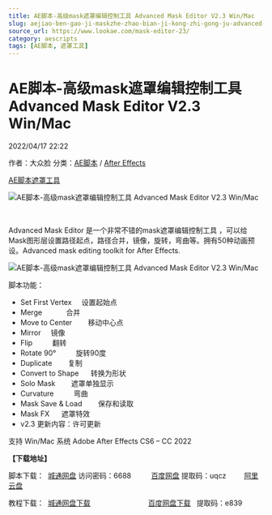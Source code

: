 ```yaml
---
title: AE脚本-高级mask遮罩编辑控制工具 Advanced Mask Editor V2.3 Win/Mac
slug: aejiao-ben-gao-ji-maskzhe-zhao-bian-ji-kong-zhi-gong-ju-advanced-mask-editor-v2-3-win-mac
source_url: https://www.lookae.com/mask-editor-23/
category: aescripts
tags: [AE脚本, 遮罩工具]
---
```

# AE脚本-高级mask遮罩编辑控制工具 Advanced Mask Editor V2.3 Win/Mac

2022/04/17 22:22

作者：大众脸
分类：[AE脚本](https://www.lookae.com/after-effects/aescripts/) / [After Effects](https://www.lookae.com/after-effects/)

[AE脚本](https://www.lookae.com/tag/ae%e8%84%9a%e6%9c%ac/)[遮罩工具](https://www.lookae.com/tag/%e9%81%ae%e7%bd%a9%e5%b7%a5%e5%85%b7/)

![AE脚本-高级mask遮罩编辑控制工具 Advanced Mask Editor V2.3 Win/Mac](https://www.lookae.com/wp-content/uploads/2019/08/Advanced-Mask-Editor-.jpg "AE脚本-高级mask遮罩编辑控制工具 Advanced Mask Editor V2.3 Win/Mac-LookAE.com")

﻿

Advanced Mask Editor 是一个非常不错的mask遮罩编辑控制工具 ，可以给Mask图形层设置路径起点，路径合并，镜像，旋转，弯曲等。拥有50种动画预设。Advanced mask editing toolkit for After Effects.

![AE脚本-高级mask遮罩编辑控制工具 Advanced Mask Editor V2.3 Win/Mac](https://aescripts.com/media/catalog/product/p/r/presets_1.gif "AE脚本-高级mask遮罩编辑控制工具 Advanced Mask Editor V2.3 Win/Mac-LookAE.com")

脚本功能：

* Set First Vertex     设置起始点
* Merge            合并
* Move to Center        移动中心点
* Mirror     镜像
* Flip          翻转
* Rotate 90°          旋转90度
* Duplicate        复制
* Convert to Shape      转换为形状
* Solo Mask        遮罩单独显示
* Curvature          弯曲
* Mask Save & Load        保存和读取
* Mask FX      遮罩特效
* v2.3 更新内容：许可更新

支持 Win/Mac 系统 Adobe After Effects CS6 – CC 2022

**【下载地址】**

脚本下载：  [城通网盘](https://url70.ctfile.com/f/2827370-569999915-4c7926) 访问密码：6688          [百度网盘](https://pan.baidu.com/s/1jEeW_TDJVeZHZ2yBV-_22w?pwd=uqcz) 提取码：uqcz         [阿里云盘](https://www.aliyundrive.com/s/A28pAPBmEM6)

教程下载：  [城通网盘下载](https://lookae.ctfile.com/fs/680462-391153987)                             [百度网盘下载](https://pan.baidu.com/s/1jsMHgfr9BxuhJVaXCx5EVQ)   提取码：e839
